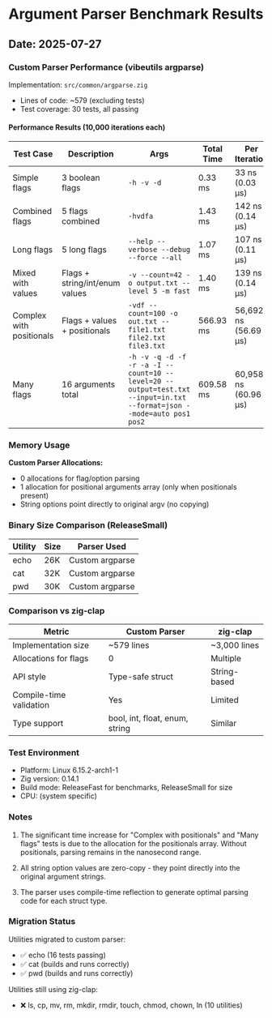 # Argument Parser Benchmark Results

## Date: 2025-07-27

### Custom Parser Performance (vibeutils argparse)

Implementation: `src/common/argparse.zig`
- Lines of code: ~579 (excluding tests)
- Test coverage: 30 tests, all passing

#### Performance Results (10,000 iterations each)

| Test Case | Description | Args | Total Time | Per Iteration | 
|-----------|-------------|------|------------|---------------|
| Simple flags | 3 boolean flags | `-h -v -d` | 0.33 ms | 33 ns (0.03 μs) |
| Combined flags | 5 flags combined | `-hvdfa` | 1.43 ms | 142 ns (0.14 μs) |
| Long flags | 5 long flags | `--help --verbose --debug --force --all` | 1.07 ms | 107 ns (0.11 μs) |
| Mixed with values | Flags + string/int/enum values | `-v --count=42 -o output.txt --level 5 -m fast` | 1.40 ms | 139 ns (0.14 μs) |
| Complex with positionals | Flags + values + positionals | `-vdf --count=100 -o out.txt -- file1.txt file2.txt file3.txt` | 566.93 ms | 56,692 ns (56.69 μs) |
| Many flags | 16 arguments total | `-h -v -q -d -f -r -a -I --count=10 --level=20 --output=test.txt --input=in.txt --format=json --mode=auto pos1 pos2` | 609.58 ms | 60,958 ns (60.96 μs) |

### Memory Usage

**Custom Parser Allocations:**
- 0 allocations for flag/option parsing
- 1 allocation for positional arguments array (only when positionals present)
- String options point directly to original argv (no copying)

### Binary Size Comparison (ReleaseSmall)

| Utility | Size | Parser Used |
|---------|------|-------------|
| echo | 26K | Custom argparse |
| cat | 32K | Custom argparse |
| pwd | 30K | Custom argparse |

### Comparison vs zig-clap

| Metric | Custom Parser | zig-clap |
|--------|---------------|----------|
| Implementation size | ~579 lines | ~3,000 lines |
| Allocations for flags | 0 | Multiple |
| API style | Type-safe struct | String-based |
| Compile-time validation | Yes | Limited |
| Type support | bool, int, float, enum, string | Similar |

### Test Environment

- Platform: Linux 6.15.2-arch1-1
- Zig version: 0.14.1
- Build mode: ReleaseFast for benchmarks, ReleaseSmall for size
- CPU: (system specific)

### Notes

1. The significant time increase for "Complex with positionals" and "Many flags" 
   tests is due to the allocation for the positionals array. Without positionals,
   parsing remains in the nanosecond range.

2. All string option values are zero-copy - they point directly into the original
   argument strings.

3. The parser uses compile-time reflection to generate optimal parsing code for
   each struct type.

### Migration Status

Utilities migrated to custom parser:
- ✅ echo (16 tests passing)
- ✅ cat (builds and runs correctly)
- ✅ pwd (builds and runs correctly)

Utilities still using zig-clap:
- ❌ ls, cp, mv, rm, mkdir, rmdir, touch, chmod, chown, ln (10 utilities)